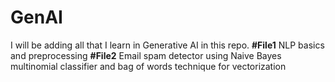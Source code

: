 # GenAI
I will be adding all that I learn in Generative AI in this repo.
**#File1**
NLP basics and preprocessing
**#File2**
Email spam detector using Naive Bayes multinomial classifier and bag of words technique for vectorization 
